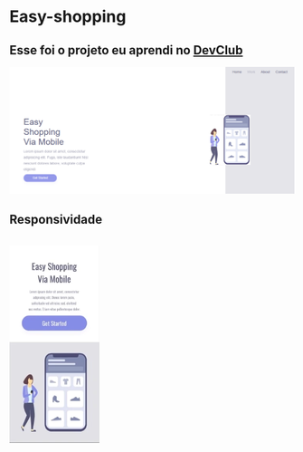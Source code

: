 <h1>Easy-shopping</h1>

<h2>Esse foi o projeto eu aprendi no <a href="https://rodolfomori.com.br/">DevClub</a></h2>
<img src="https://github.com/Elizeu25/Easy-shopping/blob/main/assets/imagm1.PNG?raw=true"/>

<h2>Responsividade</h2>
<br>
<img src="https://github.com/Elizeu25/Easy-shopping/blob/main/assets/Celular.PNG?raw=true"/>
